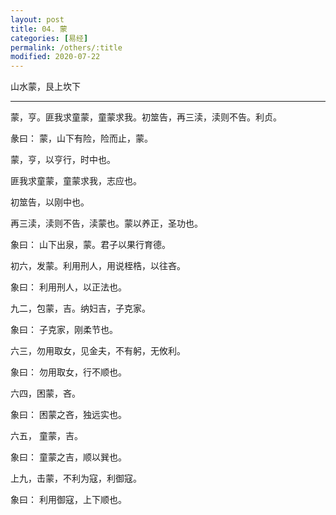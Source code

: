 ```yaml
---
layout: post
title: 04. 蒙
categories: [易经]
permalink: /others/:title
modified: 2020-07-22
---
```


山水蒙，艮上坎下

---

蒙，亨。匪我求童蒙，童蒙求我。初筮告，再三渎，渎则不告。利贞。

彖曰： 蒙，山下有险，险而止，蒙。

蒙，亨，以亨行，时中也。

匪我求童蒙，童蒙求我，志应也。

初筮告，以刚中也。

再三渎，渎则不告，渎蒙也。蒙以养正，圣功也。

象曰： 山下出泉，蒙。君子以果行育德。

初六，发蒙。利用刑人，用说桎梏，以往吝。

象曰： 利用刑人，以正法也。

九二，包蒙，吉。纳妇吉，子克家。

象曰： 子克家，刚柔节也。

六三，勿用取女，见金夫，不有躬，无攸利。

象曰： 勿用取女，行不顺也。

六四，困蒙，吝。

象曰： 困蒙之吝，独远实也。

六五， 童蒙，吉。

象曰： 童蒙之吉，顺以巽也。

上九，击蒙，不利为寇，利御寇。

象曰： 利用御寇，上下顺也。